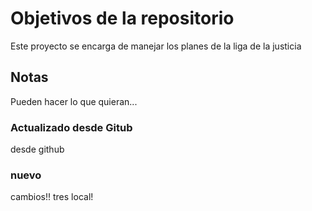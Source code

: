 # Objetivos de la repositorio

Este proyecto se encarga de manejar los planes de la liga de la justicia


## Notas
Pueden hacer lo que quieran...

### Actualizado desde Gitub
desde github


### nuevo
cambios!! tres local!
